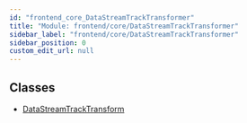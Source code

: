 ```yaml
---
id: "frontend_core_DataStreamTrackTransformer"
title: "Module: frontend/core/DataStreamTrackTransformer"
sidebar_label: "frontend/core/DataStreamTrackTransformer"
sidebar_position: 0
custom_edit_url: null
---
```


## Classes

- [DataStreamTrackTransform](../classes/frontend_core_DataStreamTrackTransformer.DataStreamTrackTransform)

